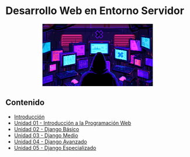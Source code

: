 # Desarrollo Web en Entorno Servidor

<div align=center>
<img src="../extras/hacker.gif" alt="me" width="60%">
</div>

## Contenido
- [Introducción](./introducción/README.md)
- [Unidad 01 - Introducción a la Programación Web](./unidad%2001/README.md)
- [Unidad 02 - Django Básico](./unidad%2002/README.md)
- [Unidad 03 - Django Medio](./unidad%2003/README.md)
- [Unidad 04 - Django Avanzado](./unidad%2004/README.md)
- [Unidad 05 - Django Especializado](./unidad%2005/README.md)